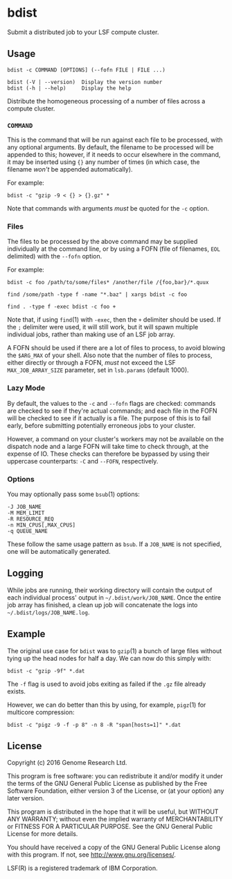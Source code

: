 # bdist

Submit a distributed job to your LSF compute cluster.

## Usage

    bdist -c COMMAND [OPTIONS] (--fofn FILE | FILE ...)
    
    bdist (-V | --version)  Display the version number
    bdist (-h | --help)     Display the help

Distribute the homogeneous processing of a number of files across a
compute cluster.

### `COMMAND`

This is the command that will be run against each file to be processed,
with any optional arguments. By default, the filename to be processed
will be appended to this; however, if it needs to occur elsewhere in the 
command, it may be inserted using `{}` any number of times (in which
case, the filename *won't* be appended automatically).

For example:

    bdist -c "gzip -9 < {} > {}.gz" *

Note that commands with arguments *must* be quoted for the `-c` option.

### Files

The files to be processed by the above command may be supplied
individually at the command line, or by using a FOFN (file of
filenames, `EOL` delimited) with the `--fofn` option.

For example:

    bdist -c foo /path/to/some/files* /another/file /{foo,bar}/*.quux

    find /some/path -type f -name "*.baz" | xargs bdist -c foo

    find . -type f -exec bdist -c foo +

Note that, if using `find`(1) with `-exec`, then the `+` delimiter
should be used. If the `;` delimiter were used, it will still work, but
it will spawn multiple individual jobs, rather than making use of an LSF
job array.

A FOFN should be used if there are a lot of files to process, to avoid
blowing the `$ARG_MAX` of your shell. Also note that the number of files
to process, either directly or through a FOFN, *must* not exceed the LSF
`MAX_JOB_ARRAY_SIZE` parameter, set in `lsb.params` (default 1000).

### Lazy Mode

By default, the values to the `-c` and `--fofn` flags are checked:
commands are checked to see if they're actual commands; and each file in
the FOFN will be checked to see if it actually is a file. The purpose of
this is to fail early, before submitting potentially erroneous jobs to
your cluster.

However, a command on your cluster's workers may not be available on the
dispatch node and a large FOFN will take time to check through, at the
expense of IO. These checks can therefore be bypassed by using their
uppercase counterparts: `-C` and `--FOFN`, respectively.

### Options

You may optionally pass some `bsub`(1) options:

    -J JOB_NAME
    -M MEM_LIMIT
    -R RESOURCE_REQ
    -n MIN_CPUS[,MAX_CPUS]
    -q QUEUE_NAME

These follow the same usage pattern as `bsub`. If a `JOB_NAME` is not
specified, one will be automatically generated.

## Logging

While jobs are running, their working directory will contain the output
of each individual process' output in `~/.bdist/work/JOB_NAME`. Once the
entire job array has finished, a clean up job will concatenate the logs
into `~/.bdist/logs/JOB_NAME.log`.

## Example

The original use case for `bdist` was to `gzip`(1) a bunch of large
files without tying up the head nodes for half a day. We can now do this
simply with:

    bdist -c "gzip -9f" *.dat

The `-f` flag is used to avoid jobs exiting as failed if the `.gz` file
already exists.

However, we can do better than this by using, for example, `pigz`(1) for
multicore compression:

    bdist -c "pigz -9 -f -p 8" -n 8 -R "span[hosts=1]" *.dat

## License

Copyright (c) 2016 Genome Research Ltd.

This program is free software: you can redistribute it and/or modify it
under the terms of the GNU General Public License as published by the
Free Software Foundation, either version 3 of the License, or (at your
option) any later version.

This program is distributed in the hope that it will be useful, but
WITHOUT ANY WARRANTY; without even the implied warranty of
MERCHANTABILITY or FITNESS FOR A PARTICULAR PURPOSE. See the GNU General
Public License for more details.

You should have received a copy of the GNU General Public License along
with this program. If not, see <http://www.gnu.org/licenses/>.

LSF(R) is a registered trademark of IBM Corporation.
